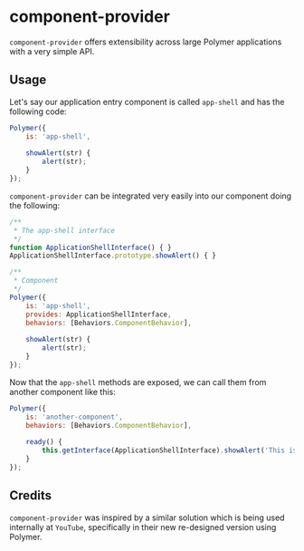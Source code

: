 # component-provider

`component-provider` offers extensibility across large Polymer applications with a very simple API.

## Usage

Let's say our application entry component is called `app-shell` and has the following code:

```javascript
Polymer({
    is: 'app-shell',
    
    showAlert(str) {
        alert(str);
    }
});
```

`component-provider` can be integrated very easily into our component doing the following:

```javascript
/**
 * The app-shell interface
 */
function ApplicationShellInterface() { }
ApplicationShellInterface.prototype.showAlert() { }

/**
 * Component
 */
Polymer({
    is: 'app-shell',
    provides: ApplicationShellInterface,
    behaviors: [Behaviors.ComponentBehavior],
    
    showAlert(str) {
        alert(str);
    }
});
```

Now that the ``app-shell`` methods are exposed, we can call them from another component like this:

```javascript
Polymer({
    is: 'another-component',
    behaviors: [Behaviors.ComponentBehavior],
    
    ready() {
        this.getInterface(ApplicationShellInterface).showAlert('This is amazing!');
    }
});
```

## Credits
``component-provider`` was inspired by a similar solution which is being used internally at `YouTube`, specifically in their new re-designed version using Polymer.